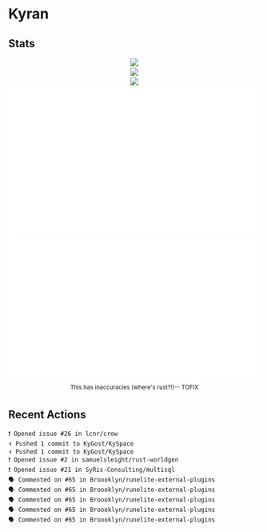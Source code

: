 # Kyran
## Stats
<p align="center">
	<img src="https://github-profile-trophy.vercel.app/?username=KyGost&theme=nord&no-frame=true&column=3&row=2&margin-w=15&margin-h=15"/>
	<br/>
	<img src="https://github-readme-streak-stats.herokuapp.com/?user=KyGost&theme=nord&hide_border=true&date_format=Y-m-d"/>
	<br/>
	<img src="https://github-readme-stats.vercel.app/api?username=KyGost&show_icons=true&theme=nord&hide_border=true&count_private=true&hide_rank=true&hide_title=true"/>
	<br/>
	<img src="https://github.com/KyGost/github-stats/blob/master/generated/overview.svg"/>
	<br/>
	<img src="https://github.com/KyGost/github-stats/blob/master/generated/languages.svg"/>
	<br/>
	<sup>This has inaccuracies (where's rust?!)-- TOFIX</sup>
</p>
  
## Recent Actions
```
❗️ Opened issue #26 in lcnr/crow
⬆️ Pushed 1 commit to KyGost/KySpace
⬆️ Pushed 1 commit to KyGost/KySpace
❗️ Opened issue #2 in samuelsleight/rust-worldgen
❗️ Opened issue #21 in SyRis-Consulting/multisql
🗣 Commented on #65 in Broooklyn/runelite-external-plugins
🗣 Commented on #65 in Broooklyn/runelite-external-plugins
🗣 Commented on #65 in Broooklyn/runelite-external-plugins
🗣 Commented on #65 in Broooklyn/runelite-external-plugins
🗣 Commented on #65 in Broooklyn/runelite-external-plugins
```
